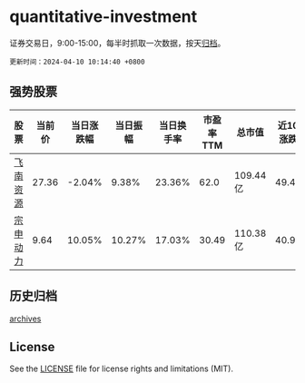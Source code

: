 # quantitative-investment

证券交易日，9:00-15:00，每半时抓取一次数据，按天[归档](archives)。

`更新时间：2024-04-10 10:14:40 +0800`

## 强势股票

|股票|当前价|当日涨跌幅|当日振幅|当日换手率|市盈率TTM|总市值|近10日涨跌幅|
|----|----|----|----|----|----|----|----|
|[飞南资源](https://xueqiu.com/S/SZ301500)|27.36|-2.04%|9.38%|23.36%|62.0|109.44亿|49.43%|
|[宗申动力](https://xueqiu.com/S/SZ001696)|9.64|10.05%|10.27%|17.03%|30.49|110.38亿|40.94%|

## 历史归档

[archives](archives)

## License

See the [LICENSE](LICENSE) file for license rights and limitations (MIT).